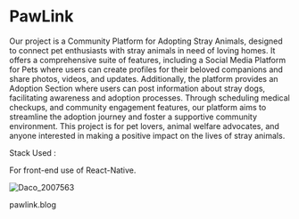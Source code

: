 # PawLink

Our project is a Community Platform for Adopting Stray Animals, designed to connect pet enthusiasts with stray animals in need of loving homes. It offers a comprehensive suite of features, including a Social Media Platform for Pets where users can create profiles for their beloved companions and share photos, videos, and updates. Additionally, the platform provides an Adoption Section where users can post information about stray dogs, facilitating awareness and adoption processes. Through scheduling medical checkups, and community engagement features, our platform aims to streamline the adoption journey and foster a supportive community environment. This project is for pet lovers, animal welfare advocates, and anyone interested in making a positive impact on the lives of stray animals.


Stack Used :

For front-end use of React-Native.
                                          
                                          
                                          
                                          
                                          
                                          
                                          


  ![Daco_2007563](https://github.com/RochanaGodigamuwa/PawLink/assets/125296645/9421ef74-3353-4ca7-ace5-7ff18ed19e77)












pawlink.blog
